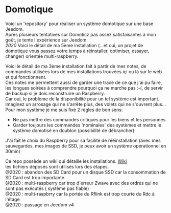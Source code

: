 # Domotique
Voici un 'repository' pour réaliser un système domotique sur une base Jeedom.   
Après plusieurs tentatives sur Domoticz pas assez satisfaisantes à mon goût, je tente l'expérience sur Jeedom.   
_2020_ Voici le détail de ma 5ème installation (...et oui, un projet de domotique vous passez votre temps à réinstaller, optimiser, essayer, changer) orientée multi-raspberry.  

Voici le détail de ma 3ème installation fait à partir de mes notes, de commandes utilisées lors de mes installations trouvées içi ou là sur le web et qui fonctionnent.   
Ces notes me permettent aussi de garder une trace de ce que j'ai pu faire, les longues soirées à comprendre pourquoi ça ne marche pas :-(, de servir de backup si je dois reconstruire un Raspberry.    
Car oui, le problème de la disponibilité pour un tel système est important. Imaginez un arrosage qui ne s'arrête plus, des volets qui ne s'ouvrent plus...          
Pour mon système je me suis fixé 2 règles de bon sens:   
* Ne pas mettre des commandes critiques pour les biens et les personnes   
* Garder toujours les commandes 'nominales' des systèmes et mettre le système domotisé en doublon (possibilité de débrancher)     
   
J'ai fait le choix du Raspberry pour sa facilité de rééinstallation (avec mes sauvegardes, mes images de SSD, je peux avoir un système opérationnel en 30min)      

Ce repo possède un wiki qui détaille les installations. [Wiki](https://github.com/Manu31240/Domotique/wiki)     
les fichiers déposés sont utilisés lors des étapes.  
@2020 : abandon des SD Card pour un disque SSD car la consommation de SD Card est trop importante.  
@2020 : multi-raspberry car trop d'erreur Zwave avec des ordres qui ne sont pas exécutés ( système pas fiable)  
@2020 : multi-raspbrry car la portée du Rflink est trop courte du Rdc à l'étage  
@2020 : passage en Jeedom v4  







